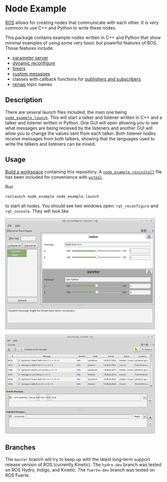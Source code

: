 # Node Example

[ROS](http://ros.org) allows for creating nodes that communicate with each other. It is very common
to use C++ and Python to write these nodes.

This package contains example nodes written in C++ and Python that show minimal examples of using
some very basic but powerful features of ROS. Those features include:

  * [parameter server](http://wiki.ros.org/Parameter%20Server)
  * [dynamic reconfigure](http://wiki.ros.org/dynamic_reconfigure/Tutorials)
  * [timers](http://wiki.ros.org/roscpp/Overview/Timers)
  * [custom messages](http://wiki.ros.org/ROS/Tutorials/DefiningCustomMessages)
  * classes with callback functions for
    [publishers and subscribers](http://wiki.ros.org/roscpp/Overview/Publishers%20and%20Subscribers)
  * [remap](http://wiki.ros.org/roslaunch/XML/remap) topic names

## Description

There are several launch files included, the main one being [`node_example.launch`](launch/node_example.launch).
This will start a talker and listener written in C++ and a talker and listener written in Python.
One GUI will open allowing you to see what messages are being recieved by the listeners and another GUI will allow
you to change the values sent from each talker.
Both listener nodes receive messages from both talkers, showing that the languages used to write the talkers and
listeners can be mixed.

## Usage

[Build a workspace](http://wiki.ros.org/catkin/Tutorials/create_a_workspace) containing this repository.
A [`node_example.rosinstall`](rosinstall/node_example.rosinstall) file has been included for convenience with
[`wstool`](http://wiki.ros.org/wstool).

Run

    roslaunch node_example node_example.launch

to start all nodes. You should see two windows open: `rqt_reconfigure` and `rqt_console`. They will look like

  ![Reconfigure GUI](images/reconfigure.png)
  
  ![Console GUI](images/console.png)

## Branches

The `master` branch will try to keep up with the latest long-term support release version of ROS (currently Kinetic).
The `hydro-dev` branch was tested on ROS Hydro, Indigo, and Kinetic.
The `fuerte-dev` branch was tested on ROS Fuerte.
